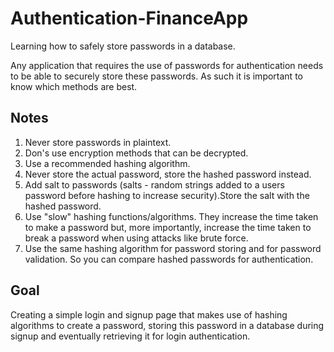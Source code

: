 # Authentication-FinanceApp
Learning how to safely store passwords in a database. 

Any application that requires the use of passwords for authentication needs to
be able to securely store these passwords. As such it is important to know which methods are best.

## Notes
1. Never store passwords in plaintext.
2. Don's use encryption methods that can be decrypted.
3. Use a recommended hashing algorithm.
4. Never store the actual password, store the hashed password instead.
5. Add salt to passwords (salts - random strings added to a users password before hashing to increase security).Store the salt with the hashed password.
6. Use "slow" hashing functions/algorithms. They increase the time taken to make a password but, more importantly, increase the time taken to break a password when using attacks like brute force.
7. Use the same hashing algorithm for password storing and for password validation. So you can compare hashed passwords for authentication.

## Goal

Creating a simple login and signup page that makes use of hashing algorithms to create 
a password, storing this password in a database during signup and eventually retrieving it for login authentication.
